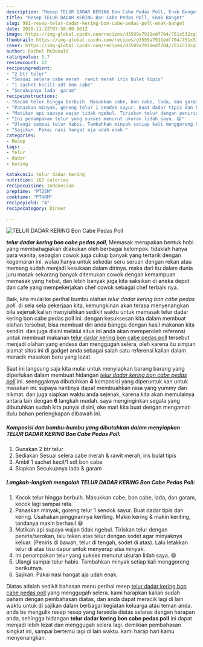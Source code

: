```yaml
---
description: "Resep TELUR DADAR KERING Bon Cabe Pedas Poll, Enak Banget"
title: "Resep TELUR DADAR KERING Bon Cabe Pedas Poll, Enak Banget"
slug: 981-resep-telur-dadar-kering-bon-cabe-pedas-poll-enak-banget
date: 2020-11-22T07:58:00.961Z
image: https://img-global.cpcdn.com/recipes/d3599a7911edf704/751x532cq70/telur-dadar-kering-bon-cabe-pedas-poll-foto-resep-utama.jpg
thumbnail: https://img-global.cpcdn.com/recipes/d3599a7911edf704/751x532cq70/telur-dadar-kering-bon-cabe-pedas-poll-foto-resep-utama.jpg
cover: https://img-global.cpcdn.com/recipes/d3599a7911edf704/751x532cq70/telur-dadar-kering-bon-cabe-pedas-poll-foto-resep-utama.jpg
author: Rachel McDonald
ratingvalue: 3.7
reviewcount: 12
recipeingredient:
- "2 btr telur"
- "Sesuai selera cabe merah  rawit merah iris bulat tipis"
- "1 sachet kecil1 sdt bon cabe"
- "Secukupnya lada  garam"
recipeinstructions:
- "Kocok telur hingga berbuih. Masukkan cabe, bon cabe, lada, dan garam, kocok lagi sampai rata."
- "Panaskan minyak, goreng telur 1 sendok sayur. Buat dadar tipis dan kering. Usahakan pinggirannya keriting. Makin kering &amp; makin keriting, tandanya makin berhasil 😄"
- "Matikan api supaya wajan tidak ngebul. Tiriskan telur dengan peniris/serokan, lalu tekan atas telur dengan sodet agar minyaknya keluar. (Peniris di bawah, telur di tengah, sodet di atas). Lalu letakkan telur di atas tisu dapur untuk menyerap sisa minyak."
- "Ini penampakan telur yang sukses menurut ukuran lidah saya. 😄"
- "Ulangi sampai telur habis. Tambahkan minyak setiap kali menggoreng berikutnya."
- "Sajikan. Pakai nasi hangat aja udah enak."
categories:
- Resep
tags:
- telur
- dadar
- kering

katakunci: telur dadar kering 
nutrition: 167 calories
recipecuisine: Indonesian
preptime: "PT25M"
cooktime: "PT46M"
recipeyield: "4"
recipecategory: Dinner

---
```



![TELUR DADAR KERING Bon Cabe Pedas Poll](https://img-global.cpcdn.com/recipes/d3599a7911edf704/751x532cq70/telur-dadar-kering-bon-cabe-pedas-poll-foto-resep-utama.jpg)

<b><i>telur dadar kering bon cabe pedas poll</i></b>, Memasak merupakan bentuk hobi yang membahagiakan dilakukan oleh berbagai kelompok. tidaklah hanya para wanita, sebagian cowok juga cukup banyak yang tertarik dengan kegemaran ini. walau hanya untuk sekedar seru seruan dengan rekan atau memang sudah menjadi kesukaan dalam dirinya. maka dari itu dalam dunia juru masak sekarang banyak ditemukan cowok dengan kemampuan memasak yang hebat, dan lebih banyak juga kita saksikan di aneka depot dan cafe yang mempekerjakan chef cowok sebagai chef terbaik nya.



Baik, kita mulai ke perihal bumbu olahan <i>telur dadar kering bon cabe pedas poll</i>. di sela sela pekerjaan kita, kemungkinan akan terasa menyenangkan bila sejenak kalian menyisihkan sedikit waktu untuk memasak telur dadar kering bon cabe pedas poll ini. dengan kesuksesan kita dalam membuat olahan tersebut, bisa membuat diri anda bangga dengan hasil makanan kita sendiri. dan juga disini melalui situs ini anda akan memperoleh referensi untuk membuat makanan <u>telur dadar kering bon cabe pedas poll</u> tersebut menjadi olahan yang endess dan menggugah selera, oleh karena itu simpan alamat situs ini di gadget anda sebagai salah satu referensi kalian dalam meracik masakan baru yang lezat.


Saat ini langsung saja kita mulai untuk menyiapkan barang barang yang diperlukan dalam membuat hidangan <u><i>telur dadar kering bon cabe pedas poll</i></u> ini. seenggaknya dibutuhkan <b>4</b> komposisi yang diperuntuk kan untuk masakan ini. supaya nantinya dapat membuahkan rasa yang yummy dan nikmat. dan juga siapkan waktu anda sejenak, karena kita akan memulainya antara lain dengan <b>6</b> langkah mudah. saya menginginkan segala yang dibutuhkan sudah kita punyai disini, oke mari kita buat dengan mengamati dulu bahan perlengkapan dibawah ini.

<!--inarticleads1-->

##### Komposisi dan bumbu-bumbu yang dibutuhkan dalam menyiapkan TELUR DADAR KERING Bon Cabe Pedas Poll:

1. Gunakan 2 btr telur
1. Sediakan Sesuai selera cabe merah &amp; rawit merah, iris bulat tipis
1. Ambil 1 sachet kecil/1 sdt bon cabe
1. Siapkan Secukupnya lada &amp; garam




<!--inarticleads2-->

##### Langkah-langkah mengolah TELUR DADAR KERING Bon Cabe Pedas Poll:

1. Kocok telur hingga berbuih. Masukkan cabe, bon cabe, lada, dan garam, kocok lagi sampai rata.
1. Panaskan minyak, goreng telur 1 sendok sayur. Buat dadar tipis dan kering. Usahakan pinggirannya keriting. Makin kering &amp; makin keriting, tandanya makin berhasil 😄
1. Matikan api supaya wajan tidak ngebul. Tiriskan telur dengan peniris/serokan, lalu tekan atas telur dengan sodet agar minyaknya keluar. (Peniris di bawah, telur di tengah, sodet di atas). Lalu letakkan telur di atas tisu dapur untuk menyerap sisa minyak.
1. Ini penampakan telur yang sukses menurut ukuran lidah saya. 😄
1. Ulangi sampai telur habis. Tambahkan minyak setiap kali menggoreng berikutnya.
1. Sajikan. Pakai nasi hangat aja udah enak.




Diatas adalah sedikit bahasan menu perihal resep <u>telur dadar kering bon cabe pedas poll</u> yang menggugah selera. kami harapkan kalian sudah paham dengan pembahasan diatas, dan anda dapat meracik lagi di lain waktu untuk di sajikan dalam berbagai kegiatan keluarga atau teman anda. anda bs mengulik resep resep yang tersedia diatas selaras dengan harapan anda, sehingga hidangan <b>telur dadar kering bon cabe pedas poll</b> ini dapat menjadi lebih lezat dan menggugah selera lagi. demikian pembahasan singkat ini, sampai bertemu lagi di lain waktu. kami harap hari kamu menyenangkan.
